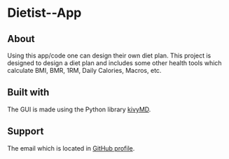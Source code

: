 # Dietist--App
## About
Using this app/code one can design their own diet plan. This project is designed to design a diet plan and includes some other health tools which calculate BMI, BMR, 1RM, Daily Calories, Macros, etc.

## Built with
The GUI is made using the Python library [kivyMD](https://kivymd.readthedocs.io/en/latest/).

## Support 
The email which is located in [GitHub profile](https://github.com/GURI-VIRK?tab=repositories).
